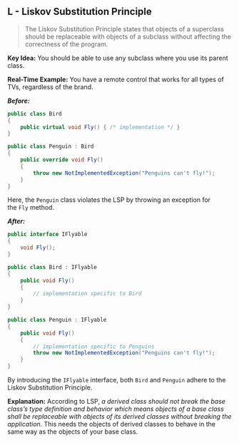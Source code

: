 ﻿## L - Liskov Substitution Principle

> The Liskov Substitution Principle states that objects of a superclass should be replaceable with objects of a subclass without affecting the correctness of the program.
> 

**Key Idea:** You should be able to use any subclass where you use its parent class.

**Real-Time Example:** You have a remote control that works for all types of TVs, regardless of the brand.

***Before:***

```csharp
public class Bird
{
    public virtual void Fly() { /* implementation */ }
}

public class Penguin : Bird
{
    public override void Fly()
    {
        throw new NotImplementedException("Penguins can't fly!");
    }
}
```

Here, the `Penguin` class violates the LSP by throwing an exception for the `Fly` method.

***After:***

```csharp
public interface IFlyable
{
    void Fly();
}

public class Bird : IFlyable
{
    public void Fly()
    {
        // implementation specific to Bird
    }
}

public class Penguin : IFlyable
{
    public void Fly()
    {
        // implementation specific to Penguins
        throw new NotImplementedException("Penguins can't fly!");
    }
}
```

By introducing the `IFlyable` interface, both `Bird` and `Penguin` adhere to the Liskov Substitution Principle.

**Explanation:** According to LSP, *a derived class should not break the base class’s type definition and behavior which means objects of a base class shall be replaceable with objects of its derived classes without breaking the application.* This needs the objects of derived classes to behave in the same way as the objects of your base class.